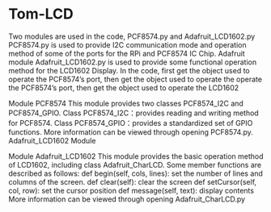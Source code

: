 # Tom-LCD



Two modules are used in the code, PCF8574.py and Adafruit_LCD1602.py
PCF8574.py is used to provide I2C communication mode and operation method of some of the ports for the 
RPi and PCF8574 IC Chip. Adafruit module Adafruit_LCD1602.py is used to provide some functional operation 
method for the LCD1602 Display.
In the code, first get the object used to  operate the PCF8574’s port, then get the object used to operate the  operate the PCF8574’s port, then get the object used to operate the 
LCD1602

Module PCF8574
This module provides two classes PCF8574_I2C and PCF8574_GPIO.
Class PCF8574_I2C：provides reading and writing method for PCF8574.
Class PCF8574_GPIO：provides a standardized set of GPIO functions.
More information can be viewed through opening PCF8574.py.
Adafruit_LCD1602 Module

Module Adafruit_LCD1602
This module provides the basic operation method of LCD1602, including class Adafruit_CharLCD. Some 
member functions are described as follows:
def begin(self, cols, lines): set the number of lines and columns of the screen.
def clear(self): clear the screen
def setCursor(self, col, row): set the cursor position
def message(self, text): display contents
More information can be viewed through opening Adafruit_CharLCD.py